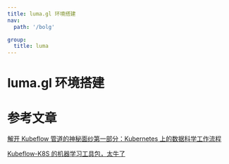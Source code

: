 ```yaml
---
title: luma.gl 环境搭建
nav:
  path: '/bolg'

group:
  title: luma
---
```


# luma.gl 环境搭建

# 参考文章

[解开 Kubeflow 管道的神秘面纱第一部分：Kubernetes 上的数据科学工作流程](https://cn.ubuntu.com/blog/data-science-workflows-on-kubernetes-with-kubeflow-pipelines-part-1-cn)

[Kubeflow-K8S 的机器学习工具包，太牛了](https://juejin.cn/post/6844904131346300941)
